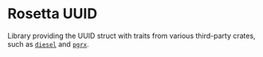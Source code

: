 # Rosetta UUID

Library providing the UUID struct with traits from various third-party crates,
such as [`diesel`](https://crates.io/crates/diesel) and [`pgrx`](https://crates.io/crates/pgrx).
